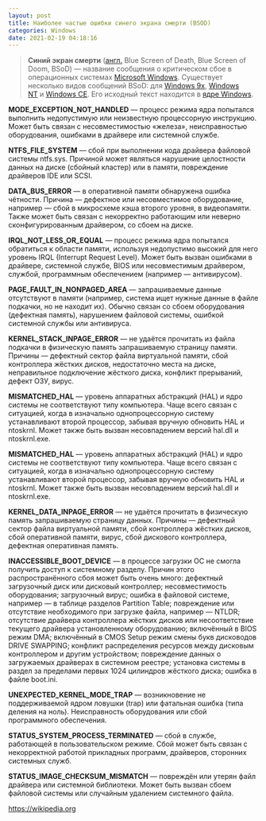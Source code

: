 ```yaml
---
layout: post
title: Наиболее частые ошибки синего экрана смерти (BSOD)
categories: Windows
date: 2021-02-19 04:18:16
---
```

> **Синий экран смерти** ([англ.](https://ru.wikipedia.org/wiki/%D0%90%D0%BD%D0%B3%D0%BB%D0%B8%D0%B9%D1%81%D0%BA%D0%B8%D0%B9_%D1%8F%D0%B7%D1%8B%D0%BA "Английский язык") Blue Screen of Death, Blue Screen of Doom, BSoD) — название сообщения о критическом сбое в операционных системах [Microsoft Windows](https://ru.wikipedia.org/wiki/Microsoft_Windows "Microsoft Windows"). Существует несколько видов сообщений BSoD: для [Windows 9x](https://ru.wikipedia.org/wiki/Windows_9x "Windows 9x"), [Windows NT](https://ru.wikipedia.org/wiki/Windows_NT "Windows NT") и [Windows CE](https://ru.wikipedia.org/wiki/Windows_CE "Windows CE"). Его исходный текст находится в [ядре Windows](https://ru.wikipedia.org/wiki/Ntoskrnl.exe "Ntoskrnl.exe").

**MODE_EXCEPTION_NOT_HANDLED** — процесс режима ядра попытался выполнить недопустимую или неизвестную процессорную инструкцию. Может быть связан с несовместимостью «железа», неисправностью оборудования, ошибками в драйвере или системной службе.

**NTFS_FILE_SYSTEM** — сбой при выполнении кода драйвера файловой системы ntfs.sys. Причиной может являться нарушение целостности данных на диске (сбойный кластер) или в памяти, повреждение драйверов IDE или SCSI.

**DATA_BUS_ERROR** — в оперативной памяти обнаружена ошибка чётности. Причина — дефектное или несовместимое оборудование, например — сбой в микросхеме кэша второго уровня, в видеопамяти. Также может быть связан с некорректно работающим или неверно сконфигурированным драйвером, со сбоем на диске.

**IRQL_NOT_LESS_OR_EQUAL** — процесс режима ядра попытался обратиться к области памяти, используя недопустимо высокий для него уровень IRQL (Interrupt Request Level). Может быть вызван ошибками в драйвере, системной службе, BIOS или несовместимым драйвером, службой, программным обеспечением (например — антивирусом).

**PAGE_FAULT_IN_NONPAGED_AREA** — запрашиваемые данные отсутствуют в памяти (например, система ищет нужные данные в файле подкачки, но не находит их). Обычно связан со сбоем оборудования (дефектная память), нарушением файловой системы, ошибкой системной службы или антивируса.

**KERNEL_STACK_INPAGE_ERROR** — не удаётся прочитать из файла подкачки в физическую память запрашиваемую страницу памяти. Причины — дефектный сектор файла виртуальной памяти, сбой контроллера жёстких дисков, недостаточно места на диске, неправильное подключение жёсткого диска, конфликт прерываний, дефект ОЗУ, вирус.

**MISMATCHED_HAL** — уровень аппаратных абстракций (HAL) и ядро системы не соответствуют типу компьютера. Чаще всего связан с ситуацией, когда в изначально однопроцессорную систему устанавливают второй процессор, забывая вручную обновить HAL и ntoskrnl. Может также быть вызван несовпадением версий hal.dll и ntoskrnl.exe.

**MISMATCHED_HAL** — уровень аппаратных абстракций (HAL) и ядро системы не соответствуют типу компьютера. Чаще всего связан с ситуацией, когда в изначально однопроцессорную систему устанавливают второй процессор, забывая вручную обновить HAL и ntoskrnl. Может также быть вызван несовпадением версий hal.dll и ntoskrnl.exe.

**KERNEL_DATA_INPAGE_ERROR** — не удаётся прочитать в физическую память запрашиваемую страницу данных. Причины — дефектный сектор файла виртуальной памяти, сбой контроллера жёстких дисков, сбой оперативной памяти, вирус, сбой дискового контроллера, дефектная оперативная память.

**INACCESSIBLE_BOOT_DEVICE** — в процессе загрузки ОС не смогла получить доступ к системному разделу. Причин этого распространённого сбоя может быть очень много: дефектный загрузочный диск или дисковый контроллер; несовместимость оборудования; загрузочный вирус; ошибка в файловой системе, например — в таблице разделов Partition Table; повреждение или отсутствие необходимого при загрузке файла, например — NTLDR; отсутствие драйвера контроллера жёстких дисков или несоответствие текущего драйвера установленному оборудованию; включённый в BIOS режим DMA; включённый в CMOS Setup режим смены букв дисководов DRIVE SWAPPING; конфликт распределения ресурсов между дисковым контроллером и другим устройством; повреждение данных о загружаемых драйверах в системном реестре; установка системы в раздел за пределами первых 1024 цилиндров жёсткого диска; ошибка в файле boot.ini.

**UNEXPECTED_KERNEL_MODE_TRAP** — возникновение не поддерживаемой ядром ловушки (trap) или фатальная ошибка (типа деления на ноль). Неисправность оборудования или сбой программного обеспечения.

**STATUS_SYSTEM_PROCESS_TERMINATED** — сбой в службе, работающей в пользовательском режиме. Сбой может быть связан с некорректной работой прикладных программ, драйверов, сторонних системных служб.

**STATUS_IMAGE_CHECKSUM_MISMATCH** — повреждён или утерян файл драйвера или системной библиотеки. Может быть вызван сбоем файловой системы или случайным удалением системного файла.

[https://wikipedia.org ](https://wikipedia.org)